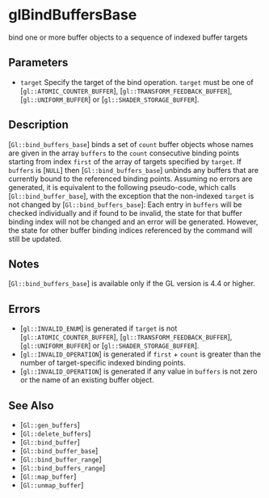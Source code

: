 # glBindBuffersBase
bind one or more buffer objects to a sequence of indexed buffer
  targets

## Parameters
- `target`
  Specify the target of the bind operation. `target` must be one of
  [`gl::ATOMIC_COUNTER_BUFFER`], [`gl::TRANSFORM_FEEDBACK_BUFFER`],
  [`gl::UNIFORM_BUFFER`] or [`gl::SHADER_STORAGE_BUFFER`].

## Description
[`Gl::bind_buffers_base`] binds a set of `count` buffer objects whose
  names are given in the array `buffers` to the `count` consecutive
  binding points starting from index `first` of the array of targets
  specified by `target`. If `buffers` is [`NULL`] then
  [`Gl::bind_buffers_base`] unbinds any buffers that are currently bound
  to the referenced binding points. Assuming no errors are generated, it
  is equivalent to the following pseudo-code, which calls
  [`Gl::bind_buffer_base`], with the exception that the non-indexed
  `target` is not changed by [`Gl::bind_buffers_base`]:
Each entry in `buffers` will be checked individually and if found to
  be invalid, the state for that buffer binding index will not be
  changed and an error will be generated. However, the state for other
  buffer binding indices referenced by the command will still be
  updated.

## Notes
[`Gl::bind_buffers_base`] is available only if the GL version is 4.4
  or higher.

## Errors
- [`gl::INVALID_ENUM`] is generated if `target` is not
  [`gl::ATOMIC_COUNTER_BUFFER`], [`gl::TRANSFORM_FEEDBACK_BUFFER`],
  [`gl::UNIFORM_BUFFER`] or [`gl::SHADER_STORAGE_BUFFER`].
- [`gl::INVALID_OPERATION`] is generated if `first` + `count` is greater
  than the number of target-specific indexed binding points.
- [`gl::INVALID_OPERATION`] is generated if any value in `buffers` is
  not zero or the name of an existing buffer object.

## See Also
- [`Gl::gen_buffers`]
- [`Gl::delete_buffers`]
- [`Gl::bind_buffer`]
- [`Gl::bind_buffer_base`]
- [`Gl::bind_buffer_range`]
- [`Gl::bind_buffers_range`]
- [`Gl::map_buffer`]
- [`Gl::unmap_buffer`]

